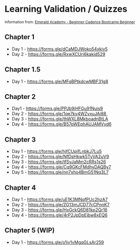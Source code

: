 # Learning Validation / Quizzes
<sub> Information from: [Emerald Academy - Beginner Cadence Bootcamp Beginner](https://github.com/emerald-dao/beginner-cadence-course) </sub>


## Chapter 1
- Day 1 - https://forms.gle/dCaMDJWoko54xkiv5
- Day 2 - https://forms.gle/RxwXCUrj6kakid529

## Chapter 1.5
- Day 1 - https://forms.gle/MFqBPtkdcwMBF31g8

## Chapter 2
- Day1 - https://forms.gle/PPJb9iHFGu91Nuis9
- Day 2 - https://forms.gle/1qe7kv4WZyxuJAi88 
- Day 3 - https://forms.gle/thWXL8MkboadnBtLA
- Day 4 - https://forms.gle/B57pWEphAUJAMVyd6

## Chapter 3
- Day 1 - https://forms.gle/hjfCUpifLnbkJ7Lu5 
- Day 2 - https://forms.gle/NfDsHkwk5TyVA2uV9
- Day 3 - https://forms.gle/tfSyJaMm2cRRs1s26
- Day 4 - https://forms.gle/Cq9GKcFMdhyDAQBy7
- Day 5 - https://forms.gle/nn7xho4BmG51Nq3L7

## Chapter 4
- Day 1 - https://forms.gle/uE1K3MNqfPUc2hzA7
- Day 2 - https://forms.gle/ZG13mJCD77cCPnnK7
- Day 3 - https://forms.gle/HxGckQ6D81kp2Qr16
- Day 4 - https://forms.gle/4rP2JpDpEjbw8xEQ6

## Chapter 5 (WIP)
- Day 1 - https://forms.gle/o1jy1vMgqGLsAr259
